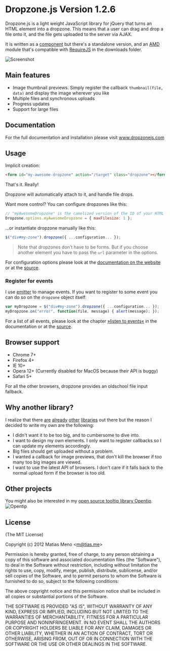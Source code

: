 # Dropzone.js Version 1.2.6

Dropzone.js is a light weight JavaScript library for jQuery that turns an HTML element into a dropzone.
This means that a user can drag and drop a file onto it, and the file gets uploaded to the server via AJAX.

It is written as a [component](https://github.com/component/component) but
there's a standalone version, and an [AMD](https://github.com/amdjs/amdjs-api/wiki/AMD)
module that's compatible with [RequireJS](http://requirejs.org) in the downloads
folder.

![Screenshot](http://i.imgur.com/jpc80.png)

## Main features

- Image thumbnail previews. Simply register the callback `thumbnail(file, data)` and display the image wherever you like
- Multiple files and synchronous uploads
- Progress updates
- Support for large files

## Documentation

For the full documentation and installation please visit www.dropzonejs.com

## Usage

Implicit creation:

```html
<form id="my-awesome-dropzone" action="/target" class="dropzone"></form>
```

That's it. Really!

Dropzone will automatically attach to it, and handle file drops.

Want more control? You can configure dropzones like this:

```js
// "myAwesomeDropzone" is the camelized version of the ID of your HTML element
Dropzone.options.myAwesomeDropzone = { maxFilesize: 1 };
```

...or instantiate dropzone manually like this:

```js
$("div#my-zone").dropzone({ ...configuration... });
```

> Note that dropzones don't have to be forms. But if you choose another element you have to pass the `url` parameter in the options.

For configuration options please look at the [documentation on the website](http://www.dropzonejs.com/#configuration)
or at the [source](https://github.com/enyo/dropzone/blob/master/src/dropzone.coffee#L90).



### Register for events

I use [emitter](https://github.com/component/emitter) to manage events. If you want to register to some event you can do so on the `dropzone` object itself:

```js
var myDropzone = $("div#my-zone").dropzone({ ...configuration... });
myDropzone.on("error", function(file, message) { alert(message); });
```

For a list of all events, please look at the chapter 
[»listen to events«](http://www.dropzonejs.com/#listen_to_events) in the documentation
or at the [source](https://github.com/enyo/dropzone/blob/master/src/dropzone.coffee#L47).


## Browser support

- Chrome 7+
- Firefox 4+
- IE 10+
- Opera 12+ (Currently disabled for MacOS because their API is buggy)
- Safari 5+

For all the other browsers, dropzone provides an oldschool file input fallback.

## Why another library?

I realize that there [are](http://valums.com/ajax-upload/) [already](http://tutorialzine.com/2011/09/html5-file-upload-jquery-php/) [other](http://code.google.com/p/html5uploader/) [libraries](http://blueimp.github.com/jQuery-File-Upload/) out there but the reason I decided to write my own are the following:

- I didn't want it to be too big, and to cumbersome to dive into.
- I want to design my own elements. I only want to register callbacks so I can update my elements accordingly.
- Big files should get uploaded without a problem.
- I wanted a callback for image previews, that don't kill the browser if too many too big images are viewed.
- I want to use the latest API of browsers. I don't care if it falls back to the normal upload form if the browser is too old.


## Other projects

You might also be interested in my [open source tooltip library Opentip](http://www.opentip.org/).
![Opentip](http://i.imgur.com/Zubpo.png)

License
-------
(The MIT License)

Copyright (c) 2012 Matias Meno &lt;m@tias.me&gt;<br>

Permission is hereby granted, free of charge, to any person obtaining a copy of
this software and associated documentation files (the "Software"), to deal in
the Software without restriction, including without limitation the rights to
use, copy, modify, merge, publish, distribute, sublicense, and/or sell copies
of the Software, and to permit persons to whom the Software is furnished to do
so, subject to the following conditions:

The above copyright notice and this permission notice shall be included in all
copies or substantial portions of the Software.

THE SOFTWARE IS PROVIDED "AS IS", WITHOUT WARRANTY OF ANY KIND, EXPRESS OR
IMPLIED, INCLUDING BUT NOT LIMITED TO THE WARRANTIES OF MERCHANTABILITY,
FITNESS FOR A PARTICULAR PURPOSE AND NONINFRINGEMENT. IN NO EVENT SHALL THE
AUTHORS OR COPYRIGHT HOLDERS BE LIABLE FOR ANY CLAIM, DAMAGES OR OTHER
LIABILITY, WHETHER IN AN ACTION OF CONTRACT, TORT OR OTHERWISE, ARISING FROM,
OUT OF OR IN CONNECTION WITH THE SOFTWARE OR THE USE OR OTHER DEALINGS IN THE
SOFTWARE.
